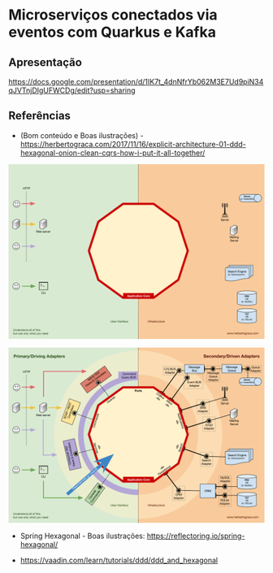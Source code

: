 # Microserviços conectados via eventos com Quarkus e Kafka

## Apresentação

https://docs.google.com/presentation/d/1IK7t_4dnNfrYb062M3E7Ud9piN34qJVTnjDIgUFWCDg/edit?usp=sharing

## Referências

* (Bom conteúdo e Boas ilustrações) - https://herbertograca.com/2017/11/16/explicit-architecture-01-ddd-hexagonal-onion-clean-cqrs-how-i-put-it-all-together/

![img.png](doc/img.png)

![img_1.png](doc/img_1.png)

* Spring Hexagonal - Boas ilustrações: https://reflectoring.io/spring-hexagonal/

* https://vaadin.com/learn/tutorials/ddd/ddd_and_hexagonal
